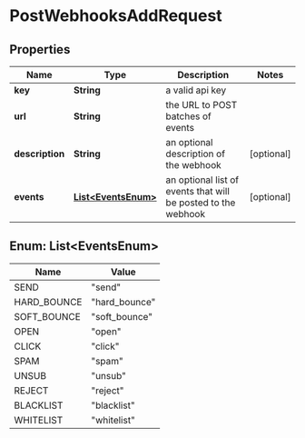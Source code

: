 

# PostWebhooksAddRequest


## Properties

| Name | Type | Description | Notes |
|------------ | ------------- | ------------- | -------------|
|**key** | **String** | a valid api key |  |
|**url** | **String** | the URL to POST batches of events |  |
|**description** | **String** | an optional description of the webhook |  [optional] |
|**events** | [**List&lt;EventsEnum&gt;**](#List&lt;EventsEnum&gt;) | an optional list of events that will be posted to the webhook |  [optional] |



## Enum: List&lt;EventsEnum&gt;

| Name | Value |
|---- | -----|
| SEND | &quot;send&quot; |
| HARD_BOUNCE | &quot;hard_bounce&quot; |
| SOFT_BOUNCE | &quot;soft_bounce&quot; |
| OPEN | &quot;open&quot; |
| CLICK | &quot;click&quot; |
| SPAM | &quot;spam&quot; |
| UNSUB | &quot;unsub&quot; |
| REJECT | &quot;reject&quot; |
| BLACKLIST | &quot;blacklist&quot; |
| WHITELIST | &quot;whitelist&quot; |



